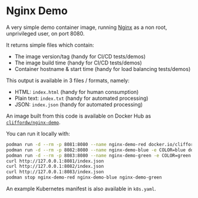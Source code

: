 # Nginx Demo

A very simple demo container image, running [Nginx](https://nginx.org/)
as a non root, unprivileged user, on port 8080.

It returns simple files which contain:

- The image version/tag (handy for CI/CD tests/demos)
- The image build time (handy for CI/CD tests/demos)
- Container hostname & start time (handy for load balancing tests/demos)

This output is available in 3 files / formats, namely:

- HTML: `index.html` (handy for human consumption)
- Plain text: `index.txt` (handy for automated processing)
- JSON: `index.json` (handy for automated processing)

An image built from this code is available on Docker Hub as
[`cliffordw/nginx-demo`](https://hub.docker.com/r/cliffordw/nginx-demo).

You can run it locally with:

```sh
podman run -d --rm -p 8081:8080 --name nginx-demo-red docker.io/cliffordw/nginx-demo:1.2.1
podman run -d --rm -p 8082:8080 --name nginx-demo-blue -e COLOR=blue docker.io/cliffordw/nginx-demo:1.2.1
podman run -d --rm -p 8083:8080 --name nginx-demo-green -e COLOR=green docker.io/cliffordw/nginx-demo:1.2.1
curl http://127.0.0.1:8081/index.json
curl http://127.0.0.1:8082/index.json
curl http://127.0.0.1:8083/index.json
podman stop nginx-demo-red nginx-demo-blue nginx-demo-green
```

An example Kubernetes manifest is also available in `k8s.yaml`.
